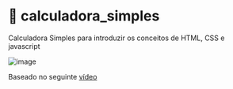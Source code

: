 # :iphone: calculadora_simples
Calculadora Simples para introduzir os conceitos de HTML, CSS e javascript

![image](https://github.com/Yasmin-Camargo/calculadora_simples/assets/88253809/cfdc0424-5922-4d5f-b458-f56dc0c6ffb6)

Baseado no seguinte [vídeo](https://www.youtube.com/watch?v=42TShjXR0m0)